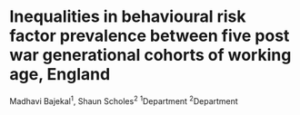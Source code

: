# Inequalities in behavioural risk factor prevalence between five post war generational cohorts of working age, England
Madhavi Bajekal<sup>1</sup>, Shaun Scholes<sup>2</sup>
<sup>1</sup>Department
<sup>2</sup>Department
